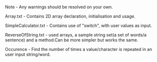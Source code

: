 Note - Any warnings should be resolved on your own.

Array.txt - Contains 2D array declaration, initialisation and usage.

SimpleCalculator.txt - Contains use of "switch", with user values as input.

ReverseOfString.txt - used arrays, a sample string set(a set of words/a 
sentence) and a method.Can be more simpler but works the same.

Occurence - Find the number of times a value/character is repeated in an user input string/word.
